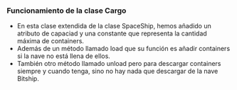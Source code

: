 ### Funcionamiento de la clase Cargo
* En esta clase extendida de la clase SpaceShip, hemos añadido un atributo de capaciad y una constante que representa la cantidad máxima de containers.
* Además de un método llamado load que su función es añadir containers si la nave no está llena de ellos.
* También otro método llamado unload pero para descargar containers siempre y cuando tenga, sino no hay nada que descargar de la nave Bitship.